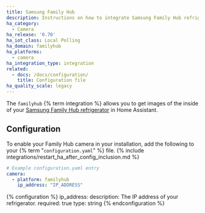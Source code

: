 ```yaml
---
title: Samsung Family Hub
description: Instructions on how to integrate Samsung Family Hub refrigerator cameras within Home Assistant.
ha_category:
  - Camera
ha_release: '0.70'
ha_iot_class: Local Polling
ha_domain: familyhub
ha_platforms:
  - camera
ha_integration_type: integration
related:
  - docs: /docs/configuration/
    title: Configuration file
ha_quality_scale: legacy
---
```


The `familyhub` {% term integration %}  allows you to get images of the inside of your [Samsung Family Hub refrigerator](https://www.samsung.com/us/explore/family-hub-refrigerator/connected-hub/) in Home Assistant.

## Configuration

To enable your Family Hub camera in your installation, add the following to your {% term "`configuration.yaml`" %} file.
{% include integrations/restart_ha_after_config_inclusion.md %}

```yaml
# Example configuration.yaml entry
camera:
  - platform: familyhub
    ip_address: "IP_ADDRESS"
```

{% configuration %}
ip_address:
  description: The IP address of your refrigerator.
  required: true
  type: string
{% endconfiguration %}
